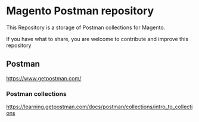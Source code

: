 # Magento Postman repository
This Repository is a storage of Postman collections for Magento.

If you have what to share, you are welcome to contribute and improve this repository

## Postman
https://www.getpostman.com/

### Postman collections
https://learning.getpostman.com/docs/postman/collections/intro_to_collections
